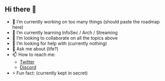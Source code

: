 ## Hi there 👋

- 🔭 I’m currently working on too many things (should paste the roadmap here)
- 🌱 I’m currently learning InfoSec / Arch / Streaming
- 👯 I’m looking to collaborate on all the topics above
- 🤔 I’m looking for help with (currently nothing)
- 💬 Ask me about (life?)
- 📫 How to reach me: 
  - [Twitter](https://twitter.com/__LGG__)
  - [Discord](http://discord.com/invite/Gxt3FuXPBm)
- ⚡ Fun fact: (currently kept in secret)
